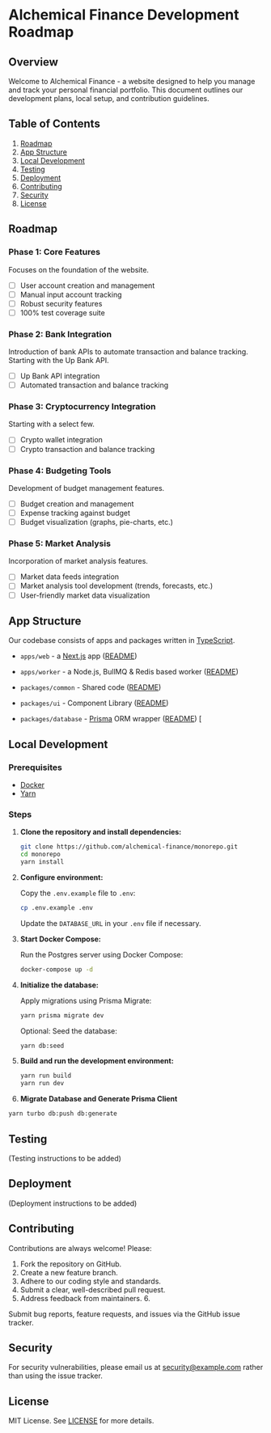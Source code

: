 # Alchemical Finance Development Roadmap

## Overview

Welcome to Alchemical Finance - a website designed to help you manage and track
your personal financial portfolio. This document outlines our development plans,
local setup, and contribution guidelines.

## Table of Contents

1. [Roadmap](#roadmap)
2. [App Structure](#app-structure)
3. [Local Development](#local-development)
4. [Testing](#testing)
5. [Deployment](#deployment)
6. [Contributing](#contributing)
7. [Security](#security)
8. [License](#license)

## Roadmap

### Phase 1: Core Features

Focuses on the foundation of the website.

- [ ] User account creation and management
- [ ] Manual input account tracking
- [ ] Robust security features
- [ ] 100% test coverage suite

### Phase 2: Bank Integration

Introduction of bank APIs to automate transaction and balance tracking. Starting
with the Up Bank API.

- [ ] Up Bank API integration
- [ ] Automated transaction and balance tracking

### Phase 3: Cryptocurrency Integration

Starting with a select few.

- [ ] Crypto wallet integration
- [ ] Crypto transaction and balance tracking

### Phase 4: Budgeting Tools

Development of budget management features.

- [ ] Budget creation and management
- [ ] Expense tracking against budget
- [ ] Budget visualization (graphs, pie-charts, etc.)

### Phase 5: Market Analysis

Incorporation of market analysis features.

- [ ] Market data feeds integration
- [ ] Market analysis tool development (trends, forecasts, etc.)
- [ ] User-friendly market data visualization

## App Structure

Our codebase consists of apps and packages written in
[TypeScript](https://www.typescriptlang.org/).

- `apps/web` - a [Next.js](https://nextjs.org) app
  ([README](apps/web/README.md))
- `apps/worker` - a Node.js, BullMQ & Redis based worker
  ([README](apps/worker/README.md))

- `packages/common` - Shared code ([README](packages/common/README.md))
- `packages/ui` - Component Library ([README](packages/ui/README.md))
- `packages/database` - [Prisma](https://prisma.io/) ORM wrapper
  ([README](packages/database/README.md)) [

## Local Development

### Prerequisites

- [Docker](https://www.docker.com/)
- [Yarn](https://yarnpkg.com/)

### Steps

1. **Clone the repository and install dependencies:**

   ```bash
   git clone https://github.com/alchemical-finance/monorepo.git
   cd monorepo
   yarn install
   ```

2. **Configure environment:**

   Copy the `.env.example` file to `.env`:

   ```bash
   cp .env.example .env
   ```

   Update the `DATABASE_URL` in your `.env` file if necessary.

3. **Start Docker Compose:**

   Run the Postgres server using Docker Compose:

   ```bash
   docker-compose up -d
   ```

4. **Initialize the database:**

   Apply migrations using Prisma Migrate:

   ```bash
   yarn prisma migrate dev
   ```

   Optional: Seed the database:

   ```bash
   yarn db:seed
   ```

5. **Build and run the development environment:**

   ```bash
   yarn run build
   yarn run dev
   ```

6. **Migrate Database and Generate Prisma Client**

```bash
yarn turbo db:push db:generate
```

## Testing

(Testing instructions to be added)

## Deployment

(Deployment instructions to be added)

## Contributing

Contributions are always welcome! Please:

1. Fork the repository on GitHub.
2. Create a new feature branch.
3. Adhere to our coding style and standards.
4. Submit a clear, well-described pull request.
5. Address feedback from maintainers. 6.

Submit bug reports, feature requests, and issues via the GitHub issue tracker.

## Security

For security vulnerabilities, please email us at security@example.com rather
than using the issue tracker.

## License

MIT License. See [LICENSE](LICENSE) for more details.
